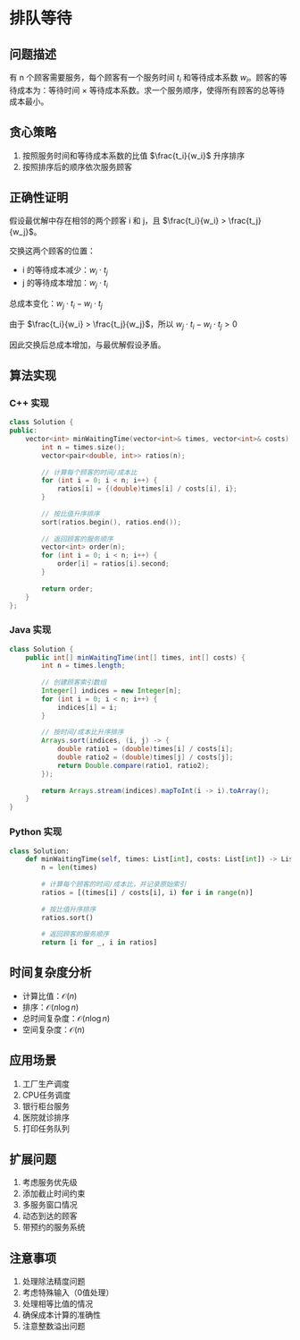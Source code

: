 # 排队等待

## 问题描述

有 n 个顾客需要服务，每个顾客有一个服务时间 $t_i$ 和等待成本系数 $w_i$。顾客的等待成本为：等待时间 × 等待成本系数。求一个服务顺序，使得所有顾客的总等待成本最小。

## 贪心策略

1. 按照服务时间和等待成本系数的比值 $\frac{t_i}{w_i}$ 升序排序
2. 按照排序后的顺序依次服务顾客

## 正确性证明

假设最优解中存在相邻的两个顾客 i 和 j，且 $\frac{t_i}{w_i} > \frac{t_j}{w_j}$。

交换这两个顾客的位置：
- i 的等待成本减少：$w_i \cdot t_j$
- j 的等待成本增加：$w_j \cdot t_i$

总成本变化：$w_j \cdot t_i - w_i \cdot t_j$

由于 $\frac{t_i}{w_i} > \frac{t_j}{w_j}$，所以 $w_j \cdot t_i - w_i \cdot t_j > 0$

因此交换后总成本增加，与最优解假设矛盾。

## 算法实现

### C++ 实现
```cpp
class Solution {
public:
    vector<int> minWaitingTime(vector<int>& times, vector<int>& costs) {
        int n = times.size();
        vector<pair<double, int>> ratios(n);
        
        // 计算每个顾客的时间/成本比
        for (int i = 0; i < n; i++) {
            ratios[i] = {(double)times[i] / costs[i], i};
        }
        
        // 按比值升序排序
        sort(ratios.begin(), ratios.end());
        
        // 返回顾客的服务顺序
        vector<int> order(n);
        for (int i = 0; i < n; i++) {
            order[i] = ratios[i].second;
        }
        
        return order;
    }
};
```

### Java 实现
```java
class Solution {
    public int[] minWaitingTime(int[] times, int[] costs) {
        int n = times.length;
        
        // 创建顾客索引数组
        Integer[] indices = new Integer[n];
        for (int i = 0; i < n; i++) {
            indices[i] = i;
        }
        
        // 按时间/成本比升序排序
        Arrays.sort(indices, (i, j) -> {
            double ratio1 = (double)times[i] / costs[i];
            double ratio2 = (double)times[j] / costs[j];
            return Double.compare(ratio1, ratio2);
        });
        
        return Arrays.stream(indices).mapToInt(i -> i).toArray();
    }
}
```

### Python 实现
```python
class Solution:
    def minWaitingTime(self, times: List[int], costs: List[int]) -> List[int]:
        n = len(times)
        
        # 计算每个顾客的时间/成本比，并记录原始索引
        ratios = [(times[i] / costs[i], i) for i in range(n)]
        
        # 按比值升序排序
        ratios.sort()
        
        # 返回顾客的服务顺序
        return [i for _, i in ratios]
```

## 时间复杂度分析

- 计算比值：$\mathcal{O}(n)$
- 排序：$\mathcal{O}(n \log n)$
- 总时间复杂度：$\mathcal{O}(n \log n)$
- 空间复杂度：$\mathcal{O}(n)$

## 应用场景

1. 工厂生产调度
2. CPU任务调度
3. 银行柜台服务
4. 医院就诊排序
5. 打印任务队列

## 扩展问题

1. 考虑服务优先级
2. 添加截止时间约束
3. 多服务窗口情况
4. 动态到达的顾客
5. 带预约的服务系统

## 注意事项

1. 处理除法精度问题
2. 考虑特殊输入（0值处理）
3. 处理相等比值的情况
4. 确保成本计算的准确性
5. 注意整数溢出问题

